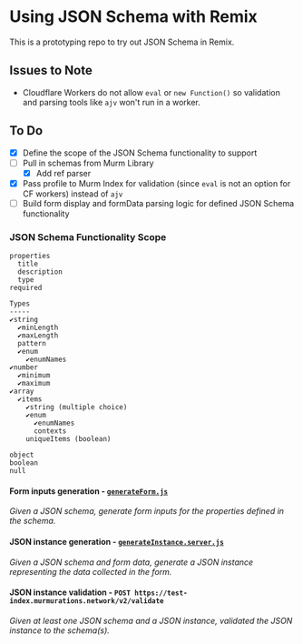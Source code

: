 # Using JSON Schema with Remix

This is a prototyping repo to try out JSON Schema in Remix.

## Issues to Note

- Cloudflare Workers do not allow `eval` or `new Function()` so validation and parsing tools like `ajv` won't run in a worker. 

## To Do

- [x] Define the scope of the JSON Schema functionality to support
- [ ] Pull in schemas from Murm Library
  - [x] Add ref parser
- [x] Pass profile to Murm Index for validation (since `eval` is not an option for CF workers) instead of `ajv`
- [ ] Build form display and formData parsing logic for defined JSON Schema functionality

### JSON Schema Functionality Scope

```
properties
  title
  description
  type
required

Types
-----
✔string
  ✔minLength
  ✔maxLength
  pattern
  ✔enum
    ✔enumNames
✔number
  ✔minimum
  ✔maximum
✔array
  ✔items
    ✔string (multiple choice)
    ✔enum
      ✔enumNames
      contexts
    uniqueItems (boolean)

object
boolean
null
```

#### Form inputs generation - [`generateForm.js`](app/utils/generateForm.js)

_Given a JSON schema, generate form inputs for the properties defined in the schema._

#### JSON instance generation - [`generateInstance.server.js`](app/utils/generateInstance.server.js)

_Given a JSON schema and form data, generate a JSON instance representing the data collected in the form._

#### JSON instance validation - `POST https://test-index.murmurations.network/v2/validate`

_Given at least one JSON schema and a JSON instance, validated the JSON instance to the schema(s)._
